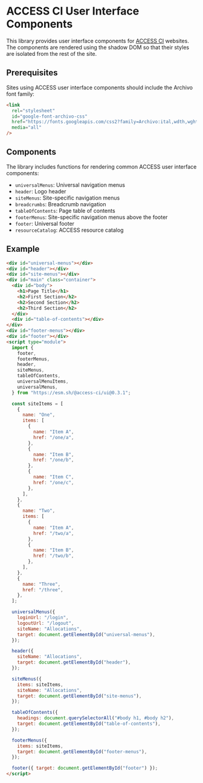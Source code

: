 # ACCESS CI User Interface Components

This library provides user interface components for [ACCESS CI](https://access-ci.org/)
websites. The components are rendered using the shadow DOM so that their styles are
isolated from the rest of the site.

## Prerequisites

Sites using ACCESS user interface components should include the Archivo font family:

```html
<link
  rel="stylesheet"
  id="google-font-archivo-css"
  href="https://fonts.googleapis.com/css2?family=Archivo:ital,wdth,wght@0,70,400;0,100,400;0,100,500;0,100,600;0,100,700;0,100,800;1,100,400&amp;display=swap"
  media="all"
/>
```

## Components

The library includes functions for rendering common ACCESS user interface components:

- `universalMenus`: Universal navigation menus
- `header`: Logo header
- `siteMenus`: Site-specific navigation menus
- `breadcrumbs`: Breadcrumb navigation
- `tableOfContents`: Page table of contents
- `footerMenus`: Site-specific navigation menus above the footer
- `footer`: Universal footer
- `resourceCatalog`: ACCESS resource catalog

## Example

```html
<div id="universal-menus"></div>
<div id="header"></div>
<div id="site-menus"></div>
<div id="main" class="container">
  <div id="body">
    <h1>Page Title</h1>
    <h2>First Section</h2>
    <h2>Second Section</h2>
    <h2>Third Section</h2>
  </div>
  <div id="table-of-contents"></div>
</div>
<div id="footer-menus"></div>
<div id="footer"></div>
<script type="module">
  import {
    footer,
    footerMenus,
    header,
    siteMenus,
    tableOfContents,
    universalMenuItems,
    universalMenus,
  } from "https://esm.sh/@access-ci/ui@0.3.1";

  const siteItems = [
    {
      name: "One",
      items: [
        {
          name: "Item A",
          href: "/one/a",
        },
        {
          name: "Item B",
          href: "/one/b",
        },
        {
          name: "Item C",
          href: "/one/c",
        },
      ],
    },
    {
      name: "Two",
      items: [
        {
          name: "Item A",
          href: "/two/a",
        },
        {
          name: "Item B",
          href: "/two/b",
        },
      ],
    },
    {
      name: "Three",
      href: "/three",
    },
  ];

  universalMenus({
    loginUrl: "/login",
    logoutUrl: "/logout",
    siteName: "Allocations",
    target: document.getElementById("universal-menus"),
  });

  header({
    siteName: "Allocations",
    target: document.getElementById("header"),
  });

  siteMenus({
    items: siteItems,
    siteName: "Allocations",
    target: document.getElementById("site-menus"),
  });

  tableOfContents({
    headings: document.querySelectorAll("#body h1, #body h2"),
    target: document.getElementById("table-of-contents"),
  });

  footerMenus({
    items: siteItems,
    target: document.getElementById("footer-menus"),
  });

  footer({ target: document.getElementById("footer") });
</script>
```
